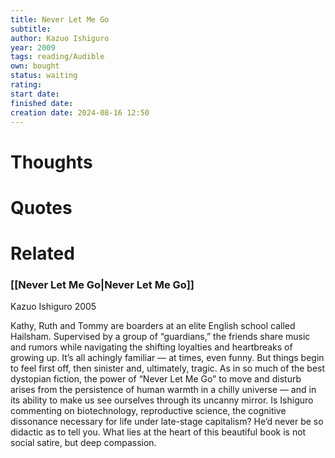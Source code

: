 ```yaml
---
title: Never Let Me Go
subtitle: 
author: Kazuo Ishiguro
year: 2009
tags: reading/Audible
own: bought
status: waiting
rating: 
start date: 
finished date: 
creation date: 2024-08-16 12:50
---
```

# Thoughts  
  
# Quotes  
  
# Related  
  
### [[Never Let Me Go|Never Let Me Go]]  
  
Kazuo Ishiguro 2005  
  
Kathy, Ruth and Tommy are boarders at an elite English school called Hailsham. Supervised by a group of “guardians,” the friends share music and rumors while navigating the shifting loyalties and heartbreaks of growing up. It’s all achingly familiar — at times, even funny. But things begin to feel first off, then sinister and, ultimately, tragic. As in so much of the best dystopian fiction, the power of “Never Let Me Go” to move and disturb arises from the persistence of human warmth in a chilly universe — and in its ability to make us see ourselves through its uncanny mirror. Is Ishiguro commenting on biotechnology, reproductive science, the cognitive dissonance necessary for life under late-stage capitalism? He’d never be so didactic as to tell you. What lies at the heart of this beautiful book is not social satire, but deep compassion.  
  
